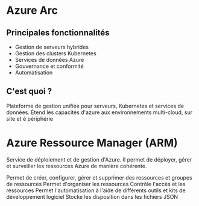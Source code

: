 # Azure Arc
## Principales fonctionnalités
- Gestion de serveurs hybrides
- Gestion des clusters Kubernetes
- Services de données Azure
- Gouvernance et conformité
- Automatisation

## C'est quoi ?
Plateforme de gestion unifiée pour serveurs, Kubernetes et services de données.
Étend les capacités d'azure aux environnements multi-cloud, sur site et é périphérie

# Azure Ressource Manager (ARM)
Service de déploiement et de gestion d'Azure. Il permet de déployer, gérer et surveiller les ressources Azure de manière cohérente.

Permet de créer, configurer, gérer et supprimer des ressources et groupes de ressources
Permet d'organiser les ressources
Contrôle l'accès et les ressources
Permet l'automatisation à l'aide de différents outils et kits de développement logiciel
Stocke les disposition dans les fichiers JSON